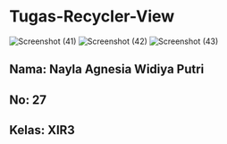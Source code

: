 # Tugas-Recycler-View
![Screenshot (41)](https://user-images.githubusercontent.com/110014840/222334561-bcf9caed-83f6-4067-9cbc-c3c88825f9e8.png)
![Screenshot (42)](https://user-images.githubusercontent.com/110014840/222334572-5e9f7e43-f146-4ef1-ab3d-91462764ed93.png)
![Screenshot (43)](https://user-images.githubusercontent.com/110014840/222334593-2d54eb6b-f07e-4d59-894b-fb49ab0d0c9f.png)
<h2>Nama: Nayla Agnesia Widiya Putri</h2>
<h2>No: 27</h2>
<h2>Kelas: XIR3</h2>
